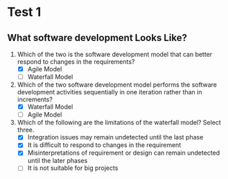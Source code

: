 # Test 1

## What software development Looks Like?

1. Which of the two is the software development model that can better respond to changes in the requirements?
    - [x] Agile Model
    - [ ] Waterfall Model
2. Which of the two software development model performs the software development activities sequentially in one iteration rather than in increments?
    - [x] Waterfall Model
    - [ ] Agile Model
3. Which of the following are the limitations of the waterfall model? Select three.
    - [x] Integration issues may remain undetected until the last phase
    - [x] It is difficult to respond to changes in the requirement
    - [x] Misinterpretations of requirement or design can remain undetected until the later phases
    - [ ] It is not suitable for big projects
